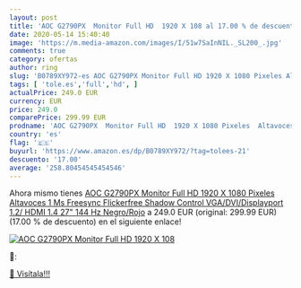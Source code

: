 ```yaml
---
layout: post
title: 'AOC G2790PX  Monitor Full HD  1920 X 108 al 17.00 % de descuento'
date: 2020-05-14 15:40:40
image: 'https://m.media-amazon.com/images/I/51w7SaInNIL._SL200_.jpg'
comments: true
category: ofertas
author: ring
slug: 'B0789XY972-es AOC G2790PX Monitor Full HD 1920 X 1080 Pixeles Altavoces...'
tags: [ 'tole.es','full','hd', ]
actualPrice: 249.0 EUR
currency: EUR
price: 249.0
comparePrice: 299.99 EUR
prodname: 'AOC G2790PX  Monitor Full HD  1920 X 1080 Pixeles  Altavoces  1 Ms  Freesync  Flickerfree  Shadow Control   VGA/DVI/Displayport 1.2/ HDMI 1.4  27" 144 Hz  Negro/Rojo'
country: 'es'
flag: '🇪🇸'
buyurl: 'https://www.amazon.es/dp/B0789XY972/?tag=tolees-21'
descuento: '17.00'
average: '258.80454545454546'
---
```


Ahora mismo tienes [AOC G2790PX  Monitor Full HD  1920 X 1080 Pixeles  Altavoces  1 Ms  Freesync  Flickerfree  Shadow Control   VGA/DVI/Displayport 1.2/ HDMI 1.4  27" 144 Hz  Negro/Rojo](https://www.amazon.es/dp/B0789XY972/?tag=tolees-21) a 249.0 EUR (original: 299.99 EUR) (17.00 %  de descuento) en el siguiente enlace!

[![AOC G2790PX  Monitor Full HD  1920 X 108](https://m.media-amazon.com/images/I/51w7SaInNIL._SL200_.jpg)](https://www.amazon.es/dp/B0789XY972/?tag=tolees-21)

🔎:


[🛒 Visítala!!!](https://www.amazon.es/dp/B0789XY972/?tag=tolees-21)
